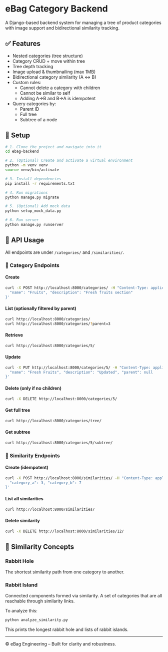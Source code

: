 
# eBag Category Backend

A Django-based backend system for managing a tree of product categories with image support and bidirectional similarity tracking.

## ✅ Features

- Nested categories (tree structure)
- Category CRUD + move within tree
- Tree depth tracking
- Image upload & thumbnailing (max 1MB)
- Bidirectional category similarity (A ↔ B)
- Custom rules:
  - Cannot delete a category with children
  - Cannot be similar to self
  - Adding A→B and B→A is idempotent
- Query categories by:
  - Parent ID
  - Full tree
  - Subtree of a node

## 🚀 Setup

```bash
# 1. Clone the project and navigate into it
cd ebag-backend

# 2. (Optional) Create and activate a virtual environment
python -m venv venv
source venv/bin/activate

# 3. Install dependencies
pip install -r requirements.txt

# 4. Run migrations
python manage.py migrate

# 5. (Optional) Add mock data
python setup_mock_data.py

# 6. Run server
python manage.py runserver
```

## 🧪 API Usage

All endpoints are under `/categories/` and `/similarities/`.

### 📁 Category Endpoints

#### Create
```bash
curl -X POST http://localhost:8000/categories/ -H "Content-Type: application/json" -d '{
  "name": "Fruits", "description": "Fresh fruits section"
}'
```

#### List (optionally filtered by parent)
```bash
curl http://localhost:8000/categories/
curl http://localhost:8000/categories/?parent=3
```

#### Retrieve
```bash
curl http://localhost:8000/categories/5/
```

#### Update
```bash
curl -X PUT http://localhost:8000/categories/5/ -H "Content-Type: application/json" -d '{
  "name": "Fresh Fruits", "description": "Updated", "parent": null
}'
```

#### Delete (only if no children)
```bash
curl -X DELETE http://localhost:8000/categories/5/
```

#### Get full tree
```bash
curl http://localhost:8000/categories/tree/
```

#### Get subtree
```bash
curl http://localhost:8000/categories/5/subtree/
```

### 🔁 Similarity Endpoints

#### Create (idempotent)
```bash
curl -X POST http://localhost:8000/similarities/ -H "Content-Type: application/json" -d '{
  "category_a": 3, "category_b": 7
}'
```

#### List all similarities
```bash
curl http://localhost:8000/similarities/
```

#### Delete similarity
```bash
curl -X DELETE http://localhost:8000/similarities/12/
```

## 🧠 Similarity Concepts

### Rabbit Hole

The shortest similarity path from one category to another.

### Rabbit Island

Connected components formed via similarity. A set of categories that are all reachable through similarity links.

To analyze this:

```bash
python analyze_similarity.py
```

This prints the longest rabbit hole and lists of rabbit islands.

---

© eBag Engineering – Built for clarity and robustness.
